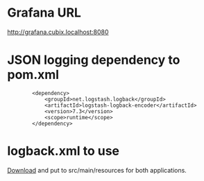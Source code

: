 # Grafana URL

http://grafana.cubix.localhost:8080

# JSON logging dependency to pom.xml

```
        <dependency>
            <groupId>net.logstash.logback</groupId>
            <artifactId>logstash-logback-encoder</artifactId>
            <version>7.3</version>
            <scope>runtime</scope>
        </dependency>
```

# logback.xml to use

[Download](/code-snippets/week4/files/logback.xml) and put to src/main/resources for both applications.
